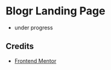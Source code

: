 # Blogr Landing Page

- under progress

## Credits

- [Frontend Mentor](https://www.frontendmentor.io/challenges/blogr-landing-page-EX2RLAApP)
